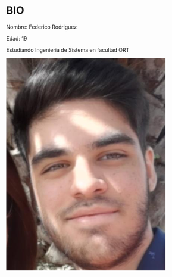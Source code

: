 # **BIO**
Nombre: Federico Rodriguez

Edad: 19

Estudiando Ingenieria de Sistema en facultad ORT

![Foto perfil](/foto.jpg)